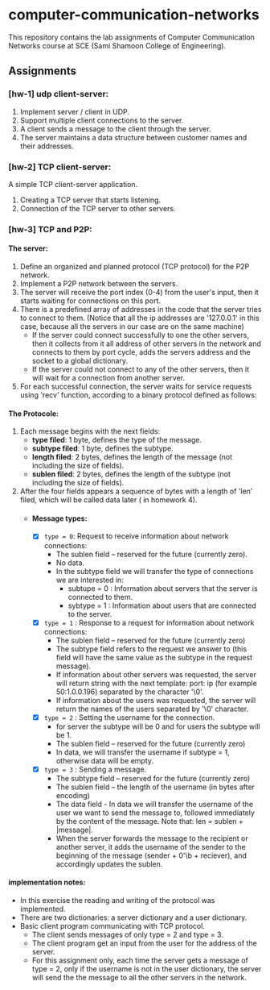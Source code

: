 # computer-communication-networks

This repository contains the lab assignments of Computer Communication Networks course at SCE (Sami Shamoon College of
Engineering).

## Assignments

### [hw-1] udp client-server:

1. Implement server / client in UDP.
2. Support multiple client connections to the server.
3. A client sends a message to the client through the server.
4. The server maintains a data structure between customer names and their addresses.

### [hw-2] TCP client-server:

A simple TCP client-server application.

1. Creating a TCP server that starts listening.
2. Connection of the TCP server to other servers.

### [hw-3] TCP and P2P:

#### The server:

1. Define an organized and planned protocol (TCP protocol) for the P2P network.
2. Implement a P2P network between the servers.
3. The server will receive the port index (0-4) from the user's input, then it starts waiting for connections on this
   port.
4. There is a predefined array of addresses in the code that the server tries to connect to them. (Notice that all the
   ip addresses are '127.0.0.1' in this case, because all the servers in our case are on the same machine)
    - If the server could connect successfully to one the other servers, then it collects from it all address of other
      servers in the network and connects to them by port cycle, adds the servers address and the socket to a global
      dictionary.
    - If the server could not connect to any of the other servers, then it will wait for a connection from another
      server.
5. For each successful connection, the server waits for service requests using 'recv' function, according to a binary
   protocol defined as follows:

#### The Protocole:

1. Each message begins with the next fields:
    - **type filed**: 1 byte, defines the type of the message.
    - **subtype filed**: 1 byte, defines the subtype.
    - **length filed**: 2 bytes, defines the length of the message (not including the size of fields).
    - **sublen filed**: 2 bytes, defines the length of the subtype (not including the size of fields).
2. After the four fields appears a sequence of bytes with a length of 'len' filed, which will be called data later (
   in homework 4).
    - #### Message types:
        - [X] ``` type = 0 ```: Request to receive information about network connections:
            - The sublen field – reserved for the future (currently zero).
            - No data.
            - In the subtype field we will transfer the type of connections we are interested in:
                - subtupe = 0 :  Information about servers that the server is connected to them.
                - sybtype = 1 : Information about users that are connected to the server.
        - [X] ```type = 1``` : Response to a request for information about network connections:
            - The sublen field – reserved for the future (currently zero)
            - The subtype field refers to the request we answer to (this field will have the same value as the
              subtype in
              the request message).
            - If information about other servers was requested, the server will return string with the next
              template: port:
              ip (for example 50:1.0.0.196) separated by the character '\0'.
            - If information about the users was requested, the server will return the names of the users
              separated by '\0'
              character.
        - [X] ```type = 2``` : Setting the username for the connection.
            - for server the subtype will be 0 and for users the subtype will be 1.
            - The sublen field – reserved for the future (currently zero)
            - In data, we will transfer the username if subtype = 1, otherwise data will be empty.
        - [X] ```type = 3``` : Sending a message.
            - The subtype field – reserved for the future (currently zero)
            - The sublen field – the length of the username (in bytes after encoding)
            - The data field - In data we will transfer the username of the user we want to send the message to,
              followed immediately by the content of the message. Note that: len = sublen + |message|.
            - When the server forwards the message to the recipient or another server, it adds the username of the
              sender to the beginning of the message (sender + 0'\b + reciever), and accordingly updates the sublen.

#### implementation notes:

- In this exercise the reading and writing of the protocol was implemented.
- There are two dictionaries: a server dictionary and a user dictionary.
- Basic client program communicating with TCP protocol.
    - The client sends messages of only type = 2 and type = 3.
    - The client program get an input from the user for the address of the server.
    - For this assignment only, each time the server gets a message of type = 2, only if the username is not in the
      user dictionary, the server will send the the message to all the other servers in the network.

